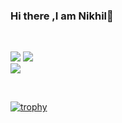 

### Hi there ,I am Nikhil👋

<!--
**nikhilkumarnayak/nikhilkumarnayak** is a ✨ _special_ ✨ repository because its `README.md` (this file) appears on your GitHub profile.

<b>BIO</b><br>

- 🔭 I’m currently working on ...
- 🌱 I’m currently learning ...
- 👯 I’m looking to collaborate on ...
- 🤔 I’m looking for help with ...
- 💬 Ask me about ...
- 📫 How to reach me: ...
- 😄 Pronouns: ...
- ⚡ Fun fact: ...
-->

</br>
<!--
[![My GitHub Stats](https://github-readme-stats.vercel.app/api/?username=nikhilkumarnayak&count_private=true&theme=tokyonight&showicons=true)]()
[![My GitHub Language Stats](https://github-readme-stats.vercel.app/api/top-langs/?username=nikhilkumarnayak&langs_count=5&theme=tokyonight)]()
-->

![](https://github-readme-stats.vercel.app/api?username=nikhilkumarnayak&theme=light&hide_border=false&include_all_commits=true&count_private=true)
![](https://github-readme-streak-stats.herokuapp.com/?user=nikhilkumarnayak&theme=light&hide_border=false)<br/>
![](https://github-readme-stats.vercel.app/api/top-langs/?username=nikhilkumarnayak&theme=light&hide_border=false&include_all_commits=true&count_private=true&layout=compact)


<br>

[![trophy](https://github-profile-trophy.vercel.app/?username=nikhilkumarnayak&margin-w=8)](https://github.com/ryo-ma/github-profile-trophy)

<br>
